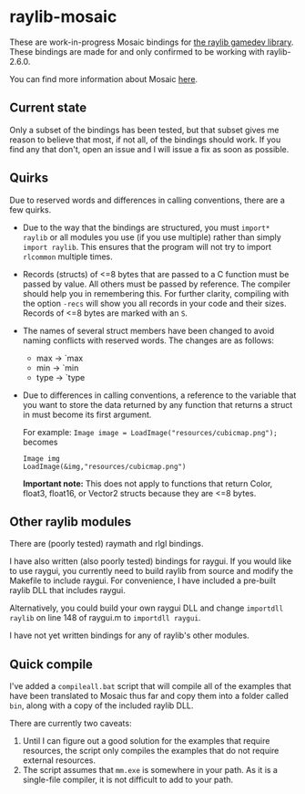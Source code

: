 # raylib-mosaic

These are work-in-progress Mosaic bindings for [the raylib gamedev library](https://github.com/raysan5/raylib). These bindings are made for and only confirmed to be working with raylib-2.6.0.

You can find more information about Mosaic [here](https://github.com/sal55/langs/blob/master/Mosaic/readme.md).

## Current state

Only a subset of the bindings has been tested, but that subset gives me reason to believe that most, if not all, of the bindings should work. If you find any that don't, open an issue and I will issue a fix as soon as possible.

## Quirks

Due to reserved words and differences in calling conventions, there are a few quirks.

* Due to the way that the bindings are structured, you must `import* raylib` or all modules you use (if you use multiple) rather than simply `import raylib`. This ensures that the program will not try to import `rlcommon` multiple times.

* Records (structs) of <=8 bytes that are passed to a C function must be passed by value. All others must be passed by reference. The compiler should help you in remembering this. For further clarity, compiling with the option `-recs` will show you all records in your code and their sizes. Records of <=8 bytes are marked with an `S`.

* The names of several struct members have been changed to avoid naming conflicts with reserved words. The changes are as follows:
    * max -> `max
    * min -> `min
    * type -> `type

* Due to differences in calling conventions, a reference to the variable that you want to store the data returned by any function that returns a struct in must become its first argument.

  For example:
  `Image image = LoadImage("resources/cubicmap.png");` becomes
  ```
  Image img
  LoadImage(&img,"resources/cubicmap.png")
  ```
  **Important note:** This does not apply to functions that return Color, float3, float16, or Vector2 structs because they are <=8 bytes.

## Other raylib modules

There are (poorly tested) raymath and rlgl bindings.

I have also written (also poorly tested) bindings for raygui. If you would like to use raygui, you currently need to build raylib from source and modify the Makefile to include raygui. For convenience, I have included a pre-built raylib DLL that includes raygui.

Alternatively, you could build your own raygui DLL and change `importdll raylib` on line 148 of raygui.m to `importdll raygui`.

I have not yet written bindings for any of raylib's other modules.

## Quick compile

I've added a `compileall.bat` script that will compile all of the examples that have been translated to Mosaic thus far and copy them into a folder called `bin`, along with a copy of the included raylib DLL.

There are currently two caveats:

  1. Until I can figure out a good solution for the examples that require resources, the script only compiles the examples that do not require external resources.
  2. The script assumes that `mm.exe` is somewhere in your path. As it is a single-file compiler, it is not difficult to add to your path.